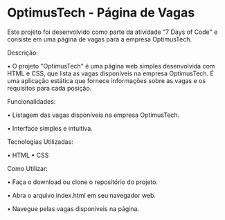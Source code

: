 # OptimusTech - Página de Vagas


Este projeto foi desenvolvido como parte da atividade "7 Days of Code" e consiste em uma página de vagas para a empresa OptimusTech.


Descrição:


• O projeto "OptimusTech" é uma página web simples desenvolvida com HTML e CSS, que lista as vagas disponíveis na empresa OptimusTech. É uma aplicação estática que fornece informações sobre as vagas e os requisitos para cada posição.


Funcionalidades:


• Listagem das vagas disponíveis na empresa OptimusTech.

• Interface simples e intuitiva.


Tecnologias Utilizadas:


• HTML
• CSS


Como Utilizar:


• Faça o download ou clone o repositório do projeto.

• Abra o arquivo index.html em seu navegador web.

• Navegue pelas vagas disponíveis na página.

